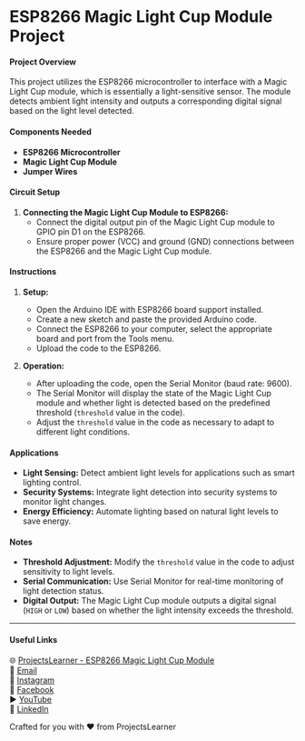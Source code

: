 # ESP8266 Magic Light Cup Module Project

#### Project Overview
This project utilizes the ESP8266 microcontroller to interface with a Magic Light Cup module, which is essentially a light-sensitive sensor. The module detects ambient light intensity and outputs a corresponding digital signal based on the light level detected.

#### Components Needed
- **ESP8266 Microcontroller**
- **Magic Light Cup Module**
- **Jumper Wires**

#### Circuit Setup
1. **Connecting the Magic Light Cup Module to ESP8266:**
   - Connect the digital output pin of the Magic Light Cup module to GPIO pin D1 on the ESP8266.
   - Ensure proper power (VCC) and ground (GND) connections between the ESP8266 and the Magic Light Cup module.

#### Instructions
1. **Setup:**
   - Open the Arduino IDE with ESP8266 board support installed.
   - Create a new sketch and paste the provided Arduino code.
   - Connect the ESP8266 to your computer, select the appropriate board and port from the Tools menu.
   - Upload the code to the ESP8266.

2. **Operation:**
   - After uploading the code, open the Serial Monitor (baud rate: 9600).
   - The Serial Monitor will display the state of the Magic Light Cup module and whether light is detected based on the predefined threshold (`threshold` value in the code).
   - Adjust the `threshold` value in the code as necessary to adapt to different light conditions.

#### Applications
- **Light Sensing:** Detect ambient light levels for applications such as smart lighting control.
- **Security Systems:** Integrate light detection into security systems to monitor light changes.
- **Energy Efficiency:** Automate lighting based on natural light levels to save energy.

#### Notes
- **Threshold Adjustment:** Modify the `threshold` value in the code to adjust sensitivity to light levels.
- **Serial Communication:** Use Serial Monitor for real-time monitoring of light detection status.
- **Digital Output:** The Magic Light Cup module outputs a digital signal (`HIGH` or `LOW`) based on whether the light intensity exceeds the threshold.

---

#### Useful Links
🌐 [ProjectsLearner - ESP8266 Magic Light Cup Module](https://projectslearner.com/learn/esp8266-magic-light-cup-module)  
📧 [Email](mailto:projectslearner@gmail.com)  
📸 [Instagram](https://www.instagram.com/projectslearner/)  
📘 [Facebook](https://www.facebook.com/projectslearner)  
▶️ [YouTube](https://www.youtube.com/@ProjectsLearner)  
📘 [LinkedIn](https://www.linkedin.com/in/projectslearner)

Crafted for you with ❤️ from ProjectsLearner